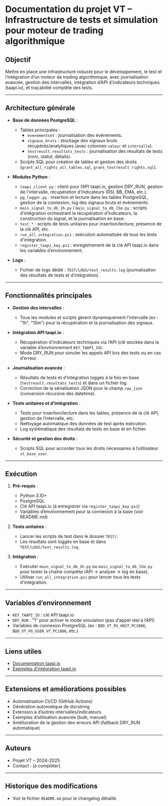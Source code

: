 # Documentation du projet VT – Infrastructure de tests et simulation pour moteur de trading algorithmique

## Objectif
Mettre en place une infrastructure robuste pour le développement, le test et l’intégration d’un moteur de trading algorithmique, avec journalisation avancée, gestion des intervalles, intégration d’API d’indicateurs techniques (taapi.io), et traçabilité complète des tests.

---

## Architecture générale

- **Base de données PostgreSQL** :
  - Tables principales :
    - `evenementset` : journalisation des événements.
    - `signaux_bruts` : stockage des signaux bruts récupérés/analytiques (avec colonnes `valeur` et `intervalle`).
    - `testresult.resultats_tests` : journalisation des résultats de tests (nom, statut, détails).
  - Scripts SQL pour création de tables et gestion des droits (`grant_all_rights_all_tables.sql`, `grant_testresult_rights.sql`).

- **Modules Python** :
  - `taapi_client.py` : client pour l’API taapi.io, gestion DRY_RUN, gestion de l’intervalle, récupération d’indicateurs (RSI, BB, EMA, etc.).
  - `pg_logger.py` : insertion et lecture dans les tables PostgreSQL, gestion de la connexion, log des signaux bruts et événements.
  - `main_signal_to_db_1h.py` / `main_signal_to_db_15m.py` : scripts d’intégration orchestrant la récupération d’indicateurs, la construction du signal, et la journalisation en base.
  - `test_*` : scripts de tests unitaires pour insertion/lecture, présence de la clé API, etc.
  - `run_all_integration.ps1` : exécution automatisée de tous les tests d’intégration.
  - `register_taapi_key.ps1` : enregistrement de la clé API taapi.io dans les variables d’environnement.

- **Logs** :
  - Fichier de logs dédié : `TEST/LOGS/test_results.log` (journalisation des résultats de tests et d’intégration).

---

## Fonctionnalités principales

- **Gestion des intervalles** :
  - Tous les modules et scripts gèrent dynamiquement l’intervalle (ex : "1h", "15m") pour la récupération et la journalisation des signaux.

- **Intégration API taapi.io** :
  - Récupération d’indicateurs techniques via l’API (clé stockée dans la variable d’environnement `KEY_TAAPI_IO`).
  - Mode DRY_RUN pour simuler les appels API lors des tests ou en cas d’erreur.

- **Journalisation avancée** :
  - Résultats de tests et d’intégration loggés à la fois en base (`testresult.resultats_tests`) et dans un fichier log.
  - Correction de la sérialisation JSON pour le champ `raw_json` (conversion récursive des datetime).

- **Tests unitaires et d’intégration** :
  - Tests pour insertion/lecture dans les tables, présence de la clé API, gestion de l’intervalle, etc.
  - Nettoyage automatique des données de test après exécution.
  - Log systématique des résultats de tests en base et en fichier.

- **Sécurité et gestion des droits** :
  - Scripts SQL pour accorder tous les droits nécessaires à l’utilisateur `vt_base_user`.

---

## Exécution

1. **Pré-requis** :
   - Python 3.10+
   - PostgreSQL
   - Clé API taapi.io (à enregistrer via `register_taapi_key.ps1`)
   - Variables d’environnement pour la connexion à la base (voir README.md)

2. **Tests unitaires** :
   - Lancer les scripts de test dans le dossier `TEST/`.
   - Les résultats sont loggés en base et dans `TEST/LOGS/test_results.log`.

3. **Intégration** :
   - Exécuter `main_signal_to_db_1h.py` ou `main_signal_to_db_15m.py` pour tester la chaîne complète (API → analyse → log en base).
   - Utiliser `run_all_integration.ps1` pour lancer tous les tests d’intégration.

---

## Variables d’environnement

- `KEY_TAAPI_IO` : clé API taapi.io
- `DRY_RUN` : "1" pour activer le mode simulation (pas d’appel réel à l’API)
- Variables de connexion PostgreSQL (ex : `BDD_VT_PG_HOST_PC1000`, `BDD_VT_PG_USER_VT_PC1000`, etc.)

---

## Liens utiles

- [Documentation taapi.io](https://taapi.io/documentation/)
- [Exemples d’intégration taapi.io](https://taapi.io/docs/)

---

## Extensions et améliorations possibles

- Automatisation CI/CD (GitHub Actions)
- Génération automatique de docstring
- Extension à d’autres intervalles/indicateurs
- Exemples d’utilisation avancée (bulk, manuel)
- Amélioration de la gestion des erreurs API (fallback DRY_RUN automatique)

---

## Auteurs
- Projet VT – 2024-2025
- Contact : [à compléter]

---

## Historique des modifications
- Voir le fichier `README.md` pour le changelog détaillé.
